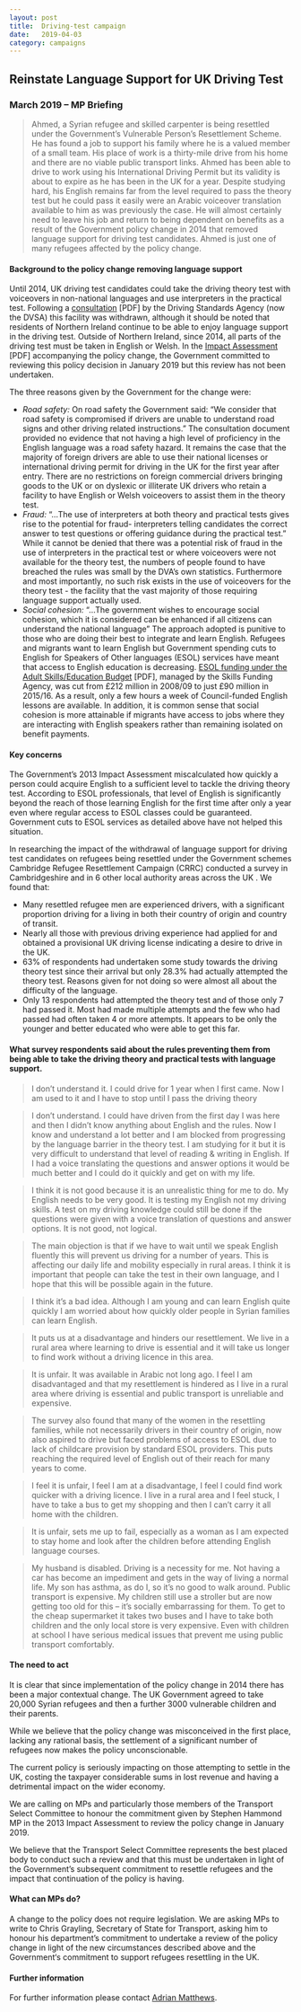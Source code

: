 ```yaml
---
layout: post
title:  Driving-test campaign
date:   2019-04-03
category: campaigns
---
```


## Reinstate Language Support for UK Driving Test

### March 2019 – MP Briefing

> Ahmed, a Syrian refugee and skilled carpenter is being resettled under the Government’s Vulnerable Person’s Resettlement Scheme. He has found a job to support his family where he is a valued member of a small team. His place of work is a thirty-mile drive from his home and there are no viable public transport links. Ahmed has been able to drive to work using his International Driving Permit but its validity is about to expire as he has been in the UK for a year. Despite studying hard, his English remains far from the level required to pass the theory test but he could pass it easily were an Arabic voiceover translation available to him as was previously the case. He will almost certainly need to leave his job and return to being dependent on benefits as a result of the Government policy change in 2014 that removed language support for driving test candidates. Ahmed is just one of many refugees affected by the policy change.

#### Background to the policy change removing language support

Until 2014, UK driving test candidates could take the driving theory test with voiceovers in non-national languages and use interpreters in the practical test. Following a [consultation](https://www.google.com/url?q=https%3A%2F%2Fassets.publishing.service.gov.uk%2Fgovernment%2Fuploads%2Fsystem%2Fuploads%2Fattachment_data%2Ffile%2F78685%2Fdsa-lanugage-support-consultation-paper.pdf&sa=D&sntz=1&usg=AFQjCNGODigSKsX2X3whwYgqwJ-TPGCXZQ) [PDF] by the Driving Standards Agency (now the DVSA) this facility was withdrawn, although it should be noted that residents of Northern Ireland continue to be able to enjoy language support in the driving test. Outside of Northern Ireland, since 2014, all parts of the driving test must be taken in English or Welsh. In the [Impact Assessment](https://www.google.com/url?q=https%3A%2F%2Fassets.publishing.service.gov.uk%2Fgovernment%2Fuploads%2Fsystem%2Fuploads%2Fattachment_data%2Ffile%2F78788%2Fdsa-language-support-impact-assessment.pdf&sa=D&sntz=1&usg=AFQjCNFRrS-TMvUUo2ZpwTg5WyxuFzM6JA) [PDF] accompanying the policy change, the Government committed to reviewing this policy decision in January 2019 but this review has not been undertaken.

The three reasons given by the Government for the change were:

- *Road safety:* On road safety the Government said: “We consider that road safety is compromised if drivers are unable to understand road signs and other driving related instructions.” The consultation document provided no evidence that not having a high level of proficiency in the English language was a road safety hazard. It remains the case that the majority of foreign drivers are able to use their national licenses or international driving permit for driving in the UK for the first year after entry. There are no restrictions on foreign commercial drivers bringing goods to the UK or on dyslexic or illiterate UK drivers who retain a facility to have English or Welsh voiceovers to assist them in the theory test.
- *Fraud:* “…The use of interpreters at both theory and practical tests gives rise to the potential for fraud- interpreters telling candidates the correct answer to test questions or offering guidance during the practical test.” While it cannot be denied that there was a potential risk of fraud in the use of interpreters in the practical test or where voiceovers were not available for the theory test, the numbers of people found to have breached the rules was small by the DVA’s own statistics. Furthermore and most importantly, no such risk exists in the use of voiceovers for the theory test - the facility that the vast majority of those requiring language support actually used.
- *Social cohesion:* “…The government wishes to encourage social cohesion, which it is considered can be enhanced if all citizens can understand the national language” The approach adopted is punitive to those who are doing their best to integrate and learn English. Refugees and migrants want to learn English but Government spending cuts to English for Speakers of Other languages (ESOL) services have meant that access to English education is decreasing. [ESOL funding under the Adult Skills/Education Budget](https://www.google.com/url?q=https%3A%2F%2Fwww.refugee-action.org.uk%2Fwp-content%2Fuploads%2F2016%2F11%2Fletrefugeeslearnfullreport.pdf&sa=D&sntz=1&usg=AFQjCNFnQjbbp7TOm6wc2-8pe7yqSiximQ) [PDF], managed by the Skills Funding Agency, was cut from £212 million in 2008/09 to just £90 million in 2015/16. As a result, only a few hours a week of Council-funded English lessons are available. In addition, it is common sense that social cohesion is more attainable if migrants have access to jobs where they are interacting with English speakers rather than remaining isolated on benefit payments.

#### Key concerns

The Government’s 2013 Impact Assessment miscalculated how quickly a person could acquire English to a sufficient level to tackle the driving theory test. According to ESOL professionals, that level of English is significantly beyond the reach of those learning English for the first time after only a year even where regular access to ESOL classes could be guaranteed. Government cuts to ESOL services as detailed above have not helped this situation.

In researching the impact of the withdrawal of language support for driving test candidates on refugees being resettled under the Government schemes Cambridge Refugee Resettlement Campaign (CRRC) conducted a survey in Cambridgeshire and in 6 other local authority areas across the UK . We found that:

- Many resettled refugee men are experienced drivers, with a significant proportion driving for a living in both their country of origin and country of transit.
- Nearly all those with previous driving experience had applied for and obtained a provisional UK driving license indicating a desire to drive in the UK.
- 63% of respondents had undertaken some study towards the driving theory test since their arrival but only 28.3% had actually attempted the theory test. Reasons given for not doing so were almost all about the difficulty of the language.
- Only 13 respondents had attempted the theory test and of those only 7 had passed it. Most had made multiple attempts and the few who had passed had often taken 4 or more attempts. It appears to be only the younger and better educated who were able to get this far.

#### What survey respondents said about the rules preventing them from being able to take the driving theory and practical tests with language support.

> I don’t understand it. I could drive for 1 year when I first came. Now I am used to it and I have to stop until I pass the driving theory

> I don’t understand. I could have driven from the first day I was here and then I didn’t know anything about English and the rules. Now I know and understand a lot better and I am blocked from progressing by the language barrier in the theory test. I am studying for it but it is very difficult to understand that level of reading & writing in English. If I had a voice translating the questions and answer options it would be much better and I could do it quickly and get on with my life.

> I think it is not good because it is an unrealistic thing for me to do. My English needs to be very good. It is testing my English not my driving skills. A test on my driving knowledge could still be done if the questions were given with a voice translation of questions and answer options. It is not good, not logical.

> The main objection is that if we have to wait until we speak English fluently this will prevent us driving for a number of years. This is affecting our daily life and mobility especially in rural areas. I think it is important that people can take the test in their own language, and I hope that this will be possible again in the future.

> I think it’s a bad idea. Although I am young and can learn English quite quickly I am worried about how quickly older people in Syrian families can learn English.

> It puts us at a disadvantage and hinders our resettlement. We live in a rural area where learning to drive is essential and it will take us longer to find work without a driving licence in this area.

> It is unfair. It was available in Arabic not long ago. I feel I am disadvantaged and that my resettlement is hindered as I live in a rural area where driving is essential and public transport is unreliable and expensive.

> The survey also found that many of the women in the resettling families, while not necessarily drivers in their country of origin, now also aspired to drive but faced problems of access to ESOL due to lack of childcare provision by standard ESOL providers. This puts reaching the required level of English out of their reach for many years to come.

> I feel it is unfair, I feel I am at a disadvantage, I feel I could find work quicker with a driving licence. I live in a rural area and I feel stuck, I have to take a bus to get my shopping and then I can’t carry it all home with the children.

> It is unfair, sets me up to fail, especially as a woman as I am expected to stay home and look after the children before attending English language courses.

> My husband is disabled. Driving is a necessity for me. Not having a car has become an impediment and gets in the way of living a normal life. My son has asthma, as do I, so it’s no good to walk around. Public transport is expensive. My children still use a stroller but are now getting too old for this – it’s socially embarrassing for them. To get to the cheap supermarket it takes two buses and I have to take both children and the only local store is very expensive. Even with children at school I have serious medical issues that prevent me using public transport comfortably.

#### The need to act

It is clear that since implementation of the policy change in 2014 there has been a major contextual change. The UK Government agreed to take 20,000 Syrian refugees and then a further 3000 vulnerable children and their parents.

While we believe that the policy change was misconceived in the first place, lacking any rational basis, the settlement of a significant number of refugees now makes the policy unconscionable.

The current policy is seriously impacting on those attempting to settle in the UK, costing the taxpayer considerable sums in lost revenue and having a detrimental impact on the wider economy.

We are calling on MPs and particularly those members of the Transport Select Committee to honour the commitment given by Stephen Hammond MP in the 2013 Impact Assessment to review the policy change in January 2019.

We believe that the Transport Select Committee represents the best placed body to conduct such a review and that this must be undertaken in light of the Government’s subsequent commitment to resettle refugees and the impact that continuation of the policy is having.

#### What can MPs do?

A change to the policy does not require legislation. We are asking MPs to write to Chris Grayling, Secretary of State for Transport, asking him to honour his department’s commitment to undertake a review of the policy change in light of the new circumstances described above and the Government‘s commitment to support refugees resettling in the UK.

#### Further information

For further information please contact [Adrian Matthews](mailto:Adrian.matthews@cambridgerefugees.org).
